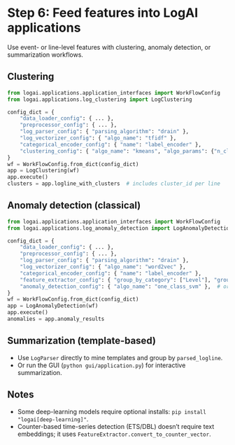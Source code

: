 # Step 6: Feed features into LogAI applications

Use event- or line-level features with clustering, anomaly detection, or summarization workflows.

## Clustering
```python
from logai.applications.application_interfaces import WorkFlowConfig
from logai.applications.log_clustering import LogClustering

config_dict = {
    "data_loader_config": { ... },
    "preprocessor_config": { ... },
    "log_parser_config": { "parsing_algorithm": "drain" },
    "log_vectorizer_config": { "algo_name": "tfidf" },
    "categorical_encoder_config": { "name": "label_encoder" },
    "clustering_config": { "algo_name": "kmeans", "algo_params": {"n_clusters": 8} },
}
wf = WorkFlowConfig.from_dict(config_dict)
app = LogClustering(wf)
app.execute()
clusters = app.logline_with_clusters  # includes cluster_id per line
```

## Anomaly detection (classical)
```python
from logai.applications.application_interfaces import WorkFlowConfig
from logai.applications.log_anomaly_detection import LogAnomalyDetection

config_dict = {
    "data_loader_config": { ... },
    "preprocessor_config": { ... },
    "log_parser_config": { "parsing_algorithm": "drain" },
    "log_vectorizer_config": { "algo_name": "word2vec" },
    "categorical_encoder_config": { "name": "label_encoder" },
    "feature_extractor_config": { "group_by_category": ["Level"], "group_by_time": "1s" },
    "anomaly_detection_config": { "algo_name": "one_class_svm" },  # or counter-based ETS/DBL
}
wf = WorkFlowConfig.from_dict(config_dict)
app = LogAnomalyDetection(wf)
app.execute()
anomalies = app.anomaly_results
```

## Summarization (template-based)
- Use `LogParser` directly to mine templates and group by `parsed_logline`.
- Or run the GUI (`python gui/application.py`) for interactive summarization.

## Notes
- Some deep-learning models require optional installs: `pip install "logai[deep-learning]"`.
- Counter-based time-series detection (ETS/DBL) doesn’t require text embeddings; it uses `FeatureExtractor.convert_to_counter_vector`.
